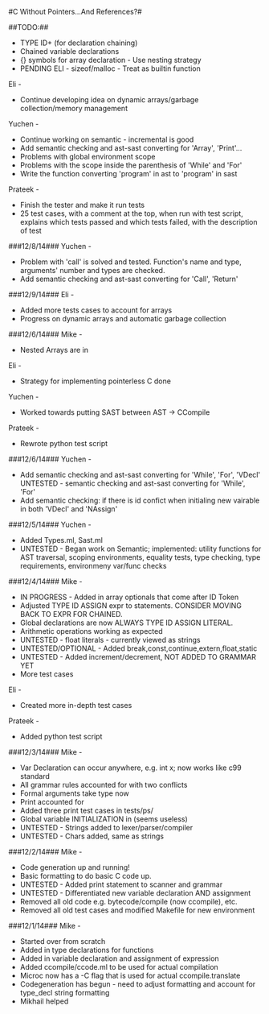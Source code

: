 #C Without Pointers...And References?#

##TODO:##
* TYPE ID+ (for declaration chaining)
* Chained variable declarations
* {} symbols for array declaration - Use nesting strategy
* PENDING ELI - sizeof/malloc - Treat as builtin function

Eli -
* Continue developing idea on dynamic arrays/garbage collection/memory management

Yuchen -
* Continue working on semantic - incremental is good
* Add semantic checking and ast-sast converting for 'Array', 'Print'...
* Problems with global environment scope
* Problems with the scope inside the parenthesis of 'While' and 'For' 
* Write the function converting 'program' in ast to 'program' in sast

Prateek -
* Finish the tester and make it run tests
* 25 test cases, with a comment at the top, when run with test script, explains which tests passed and which tests failed, with the description of test

###12/8/14###
Yuchen -
* Problem with 'call' is solved and tested. Function's name and type, arguments' number and types are checked.
* Add semantic checking and ast-sast converting for 'Call', 'Return'


###12/9/14###
Eli -
* Added more tests cases to account for arrays
* Progress on dynamic arrays and automatic garbage collection

###12/6/14###
Mike -
* Nested Arrays are in

Eli -
* Strategy for implementing pointerless C done

Yuchen - 
* Worked towards putting SAST between AST -> CCompile

Prateek - 
* Rewrote python test script

###12/6/14###
Yuchen - 
* Add semantic checking and ast-sast converting for 'While', 'For', 'VDecl' 
  UNTESTED - semantic checking and ast-sast converting for 'While', 'For'
* Add semantic checking: if there is id confict when initialing new vairable in both 'VDecl' and 'NAssign'

###12/5/14###
Yuchen -
* Added Types.ml, Sast.ml
* UNTESTED - Began work on Semantic; implemented: utility functions for AST traversal, scoping environments, equality tests, type checking, type requirements, environmeny var/func checks

###12/4/14###
Mike -
* IN PROGRESS - Added in array optionals that come after ID Token
* Adjusted TYPE ID ASSIGN expr to statements. CONSIDER MOVING BACK TO EXPR FOR CHAINED.
* Global declarations are now ALWAYS TYPE ID ASSIGN LITERAL.
* Arithmetic operations working as expected
* UNTESTED - float literals - currently viewed as strings
* UNTESTED/OPTIONAL - Added break,const,continue,extern,float,static 
* UNTESTED - Added increment/decrement, NOT ADDED TO GRAMMAR YET
* More test cases

Eli -
* Created more in-depth test cases 

Prateek -
* Added python test script

###12/3/14###
Mike -
* Var Declaration can occur anywhere, e.g. int x; now works like c99 standard
* All grammar rules accounted for with two conflicts
* Formal arguments take type now
* Print accounted for
* Added three print test cases in tests/ps/
* Global variable INITIALIZATION in (seems useless)
* UNTESTED - Strings added to lexer/parser/compiler
* UNTESTED - Chars added, same as strings

###12/2/14###
Mike - 	
* Code generation up and running!
* Basic formatting to do basic C code up.
* UNTESTED - Added print statement to scanner and grammar
* UNTESTED - Differentiated new variable declaration AND assignment
* Removed all old code e.g. bytecode/compile (now ccompile), etc.
* Removed all old test cases and modified Makefile for new environment


###12/1/14###
Mike -  
* Started over from scratch
* Added in type declarations for functions
* Added in variable declaration and assignment of expression
* Added ccompile/ccode.ml to be used for actual compilation
* Microc now has a -C flag that is used for actual ccompile.translate
* Codegeneration has begun - need to adjust formatting and account for type_decl string formatting
* Mikhail helped
